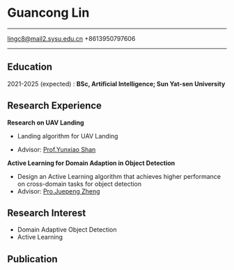 Guancong Lin
============

-------------------     ----------------------------
lingc8@mail2.sysu.edu.cn
+8613950797606
-------------------     ----------------------------

Education
---------

2021-2025 (expected)
:   **BSc, Artificial Intelligence; Sun Yat-sen University**

Research Experience
----------

**Research on UAV Landing**

- Landing algorithm for UAV Landing

- Advisor: [Prof.Yunxiao Shan](https://sai.sysu.edu.cn/teacher/teacher02/1391516.htm)

**Active Learning for Domain Adaption in Object Detection**

- Design an Active Learning algorithm that achieves higher performance on cross-domain tasks for object detection  
- Advisor: [Pro.Juepeng Zheng](https://hail-alloy-af4.notion.site/Juepeng-Zheng-d3b70a4b409145139c91e55813cc80fa)

Research Interest
--------------------
- Domain Adaptive Object Detection
- Active Learning



Publication
----------------------------------------

